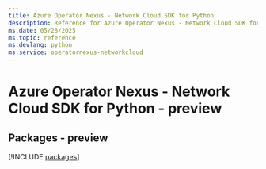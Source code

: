 ```yaml
---
title: Azure Operator Nexus - Network Cloud SDK for Python
description: Reference for Azure Operator Nexus - Network Cloud SDK for Python
ms.date: 05/28/2025
ms.topic: reference
ms.devlang: python
ms.service: operatornexus-networkcloud
---
```

# Azure Operator Nexus - Network Cloud SDK for Python - preview
## Packages - preview
[!INCLUDE [packages](operator-nexus---network-cloud-index.md)]